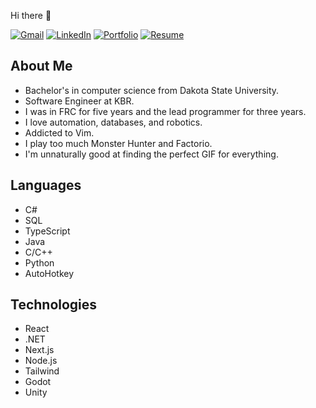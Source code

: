Hi there 👋

<!--
[![Top Langs](https://github-readme-stats.vercel.app/api/top-langs/?username=ellman12&theme=react&langs_count=8&layout=compact)](https://github.com/ellman12/github-readme-stats)
![Elliott's GitHub stats](https://github-readme-stats.vercel.app/api?username=ellman12&count_private=true&show_icons=true&theme=react)
-->

[![Gmail](https://img.shields.io/badge/Gmail-D14836?style=for-the-badge&logo=gmail&logoColor=white)](mailto:ellduc4@gmail.com)
[![LinkedIn](https://img.shields.io/badge/linkedin-%230077B5.svg?style=for-the-badge&logo=linkedin&logoColor=white)](https://www.linkedin.com/in/elliott-ducharme-aaa491212/)
[![Portfolio](https://img.shields.io/badge/Portfolio-5d20ba?style=for-the-badge&logo=blazor&logoColor=white)](https://ellman12.github.io/Portfolio/)
[![Resume](https://img.shields.io/badge/Resume-EC1C24?style=for-the-badge&logo=adobeacrobatreader&logoColor=white)](https://github.com/ellman12/ellman12/blob/main/Elliott%20DuCharme%20Resume.pdf)

## About Me
* Bachelor's in computer science from Dakota State University.
* Software Engineer at KBR.
* I was in FRC for five years and the lead programmer for three years.
* I love automation, databases, and robotics.
* Addicted to Vim.
* I play too much Monster Hunter and Factorio.
* I'm unnaturally good at finding the perfect GIF for everything.

## Languages
* C#
* SQL
* TypeScript
* Java
* C/C++
* Python
* AutoHotkey

## Technologies
* React
* .NET
* Next.js
* Node.js
* Tailwind
* Godot
* Unity


<!--
In middle school, Lego Mindstorms took over my life and ignited my love for programming and robotics. In high school, Java and AutoHotkey further developed this, and made me passionate about efficiency and automation. In college, I fell in love with C#, and Unity led me to discover my love for game design. Lately, I've been exploring Godot, and _loving_ it. Continuous learning is part of my core philosophy, so I'm always on the lookout for new technologies to try!
-->


